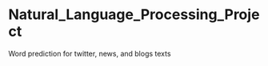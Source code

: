Natural_Language_Processing_Project
===================================

Word prediction for twitter, news, and blogs texts
